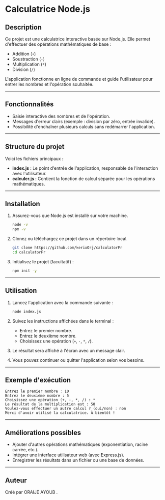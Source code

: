 # Calculatrice Node.js

## Description

Ce projet est une calculatrice interactive basée sur Node.js. Elle permet d'effectuer des opérations mathématiques de base :

- Addition (`+`)
- Soustraction (`-`)
- Multiplication (`*`)
- Division (`/`)

L'application fonctionne en ligne de commande et guide l'utilisateur pour entrer les nombres et l'opération souhaitée.

---

## Fonctionnalités

- Saisie interactive des nombres et de l'opération.
- Messages d'erreur clairs (exemple : division par zéro, entrée invalide).
- Possibilité d'enchaîner plusieurs calculs sans redémarrer l'application.

---

## Structure du projet

Voici les fichiers principaux :

- **index.js** : Le point d'entrée de l'application, responsable de l'interaction avec l'utilisateur.
- **calculer.js** : Contient la fonction de calcul séparée pour les opérations mathématiques.

---

## Installation

1. Assurez-vous que Node.js est installé sur votre machine.

   ```bash
   node -v
   npm -v
   ```

2. Clonez ou téléchargez ce projet dans un répertoire local.

   ```bash
   git clone https://github.com/kerixOrj/calculatorFr
   cd calculatorFr
   ```

3. Initialisez le projet (facultatif) :

   ```bash
   npm init -y
   ```

---

## Utilisation

1. Lancez l'application avec la commande suivante :

   ```bash
   node index.js
   ```

2. Suivez les instructions affichées dans le terminal :

   - Entrez le premier nombre.
   - Entrez le deuxième nombre.
   - Choisissez une opération (`+`, `-`, `*`, `/`).

3. Le résultat sera affiché à l'écran avec un message clair.

4. Vous pouvez continuer ou quitter l'application selon vos besoins.

---

## Exemple d'exécution

```text
Entrez le premier nombre : 10
Entrez le deuxième nombre : 5
Choisissez une opération (+, -, *, /) : *
Le résultat de la multiplication est : 50
Voulez-vous effectuer un autre calcul ? (oui/non) : non
Merci d'avoir utilisé la calculatrice. À bientôt !
```

---

## Améliorations possibles

- Ajouter d'autres opérations mathématiques (exponentiation, racine carrée, etc.).
- Intégrer une interface utilisateur web (avec Express.js).
- Enregistrer les résultats dans un fichier ou une base de données.

---

## Auteur

Créé par ORAIJE AYOUB .









